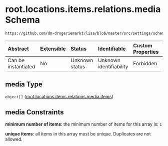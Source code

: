 # root.locations.items.relations.media Schema

```txt
https://github.com/dm-drogeriemarkt/lisa/blob/master/src/settings/schema.json#/properties/locations/items/properties/relations/properties/media
```



| Abstract            | Extensible | Status         | Identifiable            | Custom Properties | Additional Properties | Access Restrictions | Defined In                                                                               |
| :------------------ | :--------- | :------------- | :---------------------- | :---------------- | :-------------------- | :------------------ | :--------------------------------------------------------------------------------------- |
| Can be instantiated | No         | Unknown status | Unknown identifiability | Forbidden         | Allowed               | none                | [settings.schema.json\*](../../src/settings/settings.schema.json "open original schema") |

## media Type

`object[]` ([root.locations.items.relations.media.items](settings-properties-rootlocations-rootlocationsitems-properties-rootlocationsitemsrelations-properties-rootlocationsitemsrelationsmedia-rootlocationsitemsrelationsmediaitems.md))

## media Constraints

**minimum number of items**: the minimum number of items for this array is: `1`

**unique items**: all items in this array must be unique. Duplicates are not allowed.
